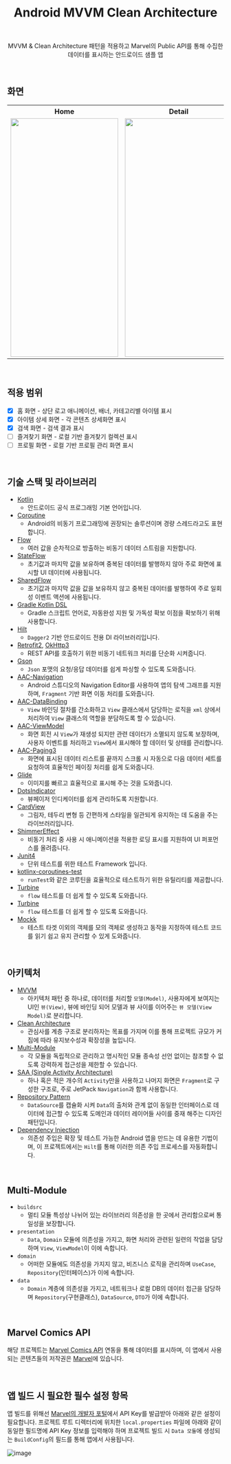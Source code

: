 <h1 align="center">Android MVVM Clean Architecture</h1><br>
<p align="center">
MVVM & Clean Architecture 패턴을 적용하고 Marvel의 Public API를 통해 수집한 데이터를 표시하는 안드로이드 샘플 앱
</p>
<br>

## 화면
<table>  
  <th>Home</th>
  <th>Detail</th>
  <th>Search</th>
  <tr>
    <td>
      <img src="https://github.com/Gun-HelloWorld/Android_MVVM_CleanArchitecture/assets/129313980/d15f3b15-b53a-41a9-a42e-da28d48b1b90" width="250" height="555"/>
    </td>
    <td>
      <img src="https://github.com/Gun-HelloWorld/Android_MVVM_CleanArchitecture/assets/129313980/0131a890-219e-4e9b-b821-040698abc09d" width="250" height="555"/>
    </td>
    <td>
      <img src="https://github.com/Gun-HelloWorld/Android_MVVM_CleanArchitecture/assets/129313980/bb8363a6-e921-44cf-8911-a1ed8c974a98" width="250" height="555"/>
    </td>
  </tr>
</table>

<br>

## 적용 범위
- [x] 홈 화면 - 상단 로고 애니메이션, 배너, 카테고리별 아이템 표시
- [x] 아이템 상세 화면 - 각 콘텐츠 상세화면 표시
- [x] 검색 화면 - 검색 결과 표시
- [ ] 즐겨찾기 화면 - 로컬 기반 즐겨찾기 컬렉션 표시
- [ ] 프로필 화면 - 로컬 기반 프로필 관리 화면 표시

<br>

## 기술 스택 및 라이브러리
* [Kotlin](https://kotlinlang.org/)
  - 안드로이드 공식 프로그래밍 기본 언어입니다.
* [Coroutine](https://kotlinlang.org/docs/coroutines-overview.html) 
  - Android의 비동기 프로그래밍에 권장되는 솔루션이며 경량 스레드라고도 표현합니다.
* [Flow](https://kotlinlang.org/docs/flow.html) 
  - 여러 값을 순차적으로 방출하는 비동기 데이터 스트림을 지원합니다.
* [StateFlow](https://kotlinlang.org/api/kotlinx.coroutines/kotlinx-coroutines-core/kotlinx.coroutines.flow/-state-flow/) 
  - 초기값과 마지막 값을 보유하며 중복된 데이터를 발행하지 않아 주로 화면에 표시할 UI 데이터에 사용됩니다.
* [SharedFlow](https://kotlinlang.org/api/kotlinx.coroutines/kotlinx-coroutines-core/kotlinx.coroutines.flow/-shared-flow/) 
  - 초기값과 마지막 값을 값을 보유하지 않고 중복된 데이터를 발행하여 주로 일회성 이벤트 액션에 사용됩니다.
* [Gradle Kotlin DSL](https://docs.gradle.org/current/userguide/kotlin_dsl.html#kotlin_dsl)
  - Gradle 스크립트 언어로, 자동완성 지원 및 가독성 확보 이점을 확보하기 위해 사용합니다.
* [Hilt](https://dagger.dev/hilt/)
  - `Dagger2` 기반 안드로이드 전용 DI 라이브러리입니다.
* [Retrofit2](https://square.github.io/retrofit/), [OkHttp3](https://square.github.io/okhttp/) 
  - REST API를 호출하기 위한 비동기 네트워크 처리를 단순화 시켜줍니다.
* [Gson](https://github.com/google/gson) 
  - `Json` 포맷의 요청/응답 데이터를 쉽게 파싱할 수 있도록 도와줍니다.
* [AAC-Navigation](https://developer.android.com/guide/navigation) 
  - Android 스튜디오의 Navigation Editor를 사용하여 앱의 탐색 그래프를 지원하며, `Fragment` 기반 화면 이동 처리를 도와줍니다.
* [AAC-DataBinding](https://developer.android.com/topic/libraries/data-binding?hl=ko)
  - `View` 바인딩 절차를 간소화하고 `View` 클래스에서 담당하는 로직을 `xml` 상에서 처리하여 `View` 클래스의 역할을 분담하도록 할 수 있습니다.
* [AAC-ViewModel](https://developer.android.com/topic/libraries/architecture/viewmodel)
  - 화면 회전 시 `View`가 재생성 되지만 관련 데이터가 소멸되지 않도록 보장하며, 사용자 이벤트를 처리하고 `View`에서 표시해야 할 데이터 및 상태를 관리합니다.
* [AAC-Paging3](https://developer.android.com/topic/libraries/architecture/paging/v3-overview)
  - 화면에 표시된 데이터 리스트를 끝까지 스크롤 시 자동으로 다음 데이터 세트를 요청하여 효율적인 페이징 처리를 쉽게 도와줍니다.
* [Glide](https://github.com/bumptech/glide)
  - 이미지를 빠르고 효율적으로 표시해 주는 것을 도와줍니다.
* [DotsIndicator](https://github.com/tommybuonomo/dotsindicator)
  - 뷰페이저 인디케이터를 쉽게 관리하도록 지원합니다.
* [CardView](https://developer.android.com/guide/topics/ui/layout/cardview)
  - 그림자, 테두리 변형 등 간편하게 스타일을 일관되게 유지하는 데 도움을 주는 라이브러리입니다.
* [ShimmerEffect](https://github.com/facebook/shimmer-android)
  - 비동기 처리 중 사용 시 애니메이션을 적용한 로딩 표시를 지원하여 UI 퍼포먼스를 올려줍니다.
* [Junit4](https://github.com/junit-team/junit4)
  - 단위 테스트를 위한 테스트 Framework 입니다.
* [kotlinx-coroutines-test](https://github.com/Kotlin/kotlinx.coroutines/tree/master/kotlinx-coroutines-test)
  - `runTest`와 같은 코루틴을 효율적으로 테스트하기 위한 유틸리티를 제공합니다. 
* [Turbine](https://github.com/cashapp/turbine)
  - `flow` 테스트를 더 쉽게 할 수 있도록 도와줍니다.
* [Turbine](https://github.com/cashapp/turbine)
  - `flow` 테스트를 더 쉽게 할 수 있도록 도와줍니다.
* [Mockk](https://github.com/mockk/mockk)
  - 테스트 타겟 이외의 객체를 모의 객체로 생성하고 동작을 지정하여 테스트 코드를 읽기 쉽고 유지 관리할 수 있게 도와줍니다.

<br>

## 아키텍처
* [MVVM](https://ko.wikipedia.org/wiki/%EB%AA%A8%EB%8D%B8-%EB%B7%B0-%EB%B7%B0%EB%AA%A8%EB%8D%B8)
  - 아키텍처 패턴 중 하나로, 데이터를 처리할 `모델(Model)`, 사용자에게 보여지는 UI인 `뷰(View)`, 뷰에 바인딩 되어 모델과 뷰 사이를 이어주는 `뷰 모델(View Model)`로 분리합니다.
* [Clean Architecture](https://blog.cleancoder.com/uncle-bob/2012/08/13/the-clean-architecture.html)
  - 관심사를 계층 구조로 분리하자는 목표를 가지며 이를 통해 프로젝트 규모가 커짐에 따라 유지보수성과 확장성을 높입니다.
* [Multi-Module](https://developer.android.com/topic/modularization)
  - 각 모듈을 독립적으로 관리하고 명시적인 모듈 종속성 선언 없이는 참조할 수 없도록 강력하게 접근성을 제한할 수 있습니다.
* [SAA (Single Activity Architecture)](https://www.youtube.com/watch?v=2k8x8V77CrU)
  - 하나 혹은 적은 개수의 `Activity`만을 사용하고 나머지 화면은 `Fragment`로 구성한 구조로, 주로 JetPack `Navigation`과 함께 사용합니다.
* [Repository Pattern](https://developer.android.com/codelabs/basic-android-kotlin-training-repository-pattern)
  - `DataSource`를 캡슐화 시켜 `Data`의 출처와 관계 없이 동일한 인터페이스로 데이터에 접근할 수 있도록 도메인과 데이터 레이어들 사이를 중재 해주는 디자인 패턴입니다.
* [Dependency Injection](https://developer.android.com/training/dependency-injection)
  - 의존성 주입은 확장 및 테스트 가능한 Android 앱을 만드는 데 유용한 기법이며, 이 프로젝트에서는 `Hilt`를 통해 이러한 의존 주입 프로세스를 자동화합니다.

<br>

## Multi-Module
* `buildsrc`
  - 멀티 모듈 특성상 나뉘어 있는 라이브러리 의존성을 한 곳에서 관리함으로써 통일성을 보장합니다.
* `presentation`
  - `Data`, `Domain` 모듈에 의존성을 가지고, 화면 처리와 관련된 일련의 작업을 담당하며 `View`, `ViewModel`이 이에 속합니다.
* `domain`
  - 어떠한 모듈에도 의존성을 가지지 않고, 비즈니스 로직을 관리하며 `UseCase`, `Repository`(인터페이스)가 이에 속합니다.
* `data`
  - `Domain` 계층에 의존성을 가지고, 네트워크나 로컬 DB의 데이터 접근을 담당하며 `Repository`(구현클래스), `DataSource`, `DTO`가 이에 속합니다.

<br>

## Marvel Comics API
해당 프로젝트는 [Marvel Comics API](https://developer.marvel.com/docs) 연동을 통해 데이터를 표시하며, 이 앱에서 사용되는 콘텐츠들의 저작권은 [Marvel](https://www.marvel.com)에 있습니다.

<br>

## 앱 빌드 시 필요한 필수 설정 항목
앱 빌드를 위해선 [Marvel의 개발자 포털](https://developer.marvel.com)에서 API Key를 발급받아 아래와 같은 설정이 필요합니다.
프로젝트 루트 디렉터리에 위치한 `local.properties` 파일에 아래와 같이 동일한 필드명에 API Key 정보를 입력해야 하며
프로젝트 빌드 시 `Data 모듈`에 생성되는 `BuildConfig`의  필드를 통해 앱에서 사용됩니다.

![image](https://github.com/Gun-HelloWorld/Android_MVVM_CleanArchitecture/assets/129313980/661b3995-115d-4f17-8aa3-0c5a7ea13f43)

<br>
